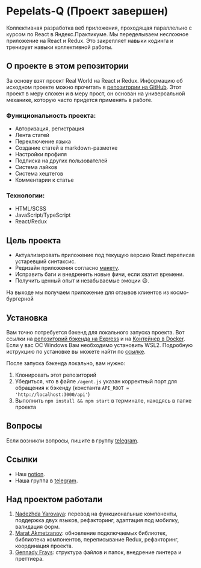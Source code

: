 # Pepelats-Q (Проект завершен)
Коллективная разработка веб приложения, проходящая параллельно с курсом по React в Яндекс.Практикуме.
Мы переделываем несложное приложение на React и Redux. Это закрепляет навыки кодинга и тренирует навыки коллективной работы.

## О проекте в этом репозитории
За основу взят проект Real World на React и Redux. Информацию об исходном проекте можно прочитать в [репозитории на GitHub](https://github.com/gothinkster/react-redux-realworld-example-app). Этот проект в меру сложен и в меру прост, он основан на универсальной механике, которую часто придется применять в работе.

### Функциональность проекта:
- Авторизация, регистрация
- Лента статей
- Переключение языка
- Создание статей в markdown-разметке
- Настройки профиля
- Подписка на других пользователей
- Система лайков
- Система хештегов
- Комментарии к статье

### Технологии:
- HTML/SCSS
- JavaScript/TypeScript
- React/Redux

## Цель проекта
- Актуализировать приложение под текущую версию React переписав устаревший синтаксис. 
- Редизайн приложения согласно [макету](https://www.figma.com/file/zFGN2O5xktHl9VmoOieq5E/React-_-Проектные-задачи_external_link?node-id=6291%3A2799).
- Исправить баги и внедренить новые фичи, если хватит времени.
- Получить ценный опыт и незабываемые эмоции 😃.

На выходе мы получаем приложение для отзывов клиентов из космо-бургерной

## Установка
Вам точно потребуется бэкенд для локального запуска проекта. Вот ссылки на [репозиторий бэкенда на Express](https://github.com/gothinkster/node-express-realworld-example-app) и на [Контейнер в Docker](https://github.com/Yandex-Practicum/react-project-kitchen-backend). Если у вас OC Windows Вам необходимо установить WSL2. Подробную иструкцию по установке вы можете найти по [ссылке](https://tretyakov.net/post/ustanovit-docker-na-windows-10-wsl2/).

После запуска бэкенда локально, вам нужно:

1. Клонировать этот репозиторий
2. Убедиться, что в файле `/agent.js` указан корректный порт для обращения к бэкенду (константа `API_ROOT = 'http://localhost:3000/api'`)
3. Выполнить `npm install && npm start` в терминале, находясь в папке проекта

## Вопросы
Если возникли вопросы, пишите в группу [telegram](https://t.me/+ToBMgsnuLAI0NWQy).

## Cсылки
- Наш [notion](https://www.notion.so/PK-Pepelats-Q-923dd3a4028745feb466a2e8dd060da0).
- Наша группа в [telegram](https://t.me/+ToBMgsnuLAI0NWQy).

## Над проектом работали
1. [Nadezhda Yarovaya](https://github.com/Nadezhda-Yarovaya): перевод на функциональные компоненты, поддержка двух языков, рефакторинг, адаптация под мобилку, валидация форм.
2. [Marat Akmetzanov](https://github.com/MaratAkhmetzanov): обновление подключаемых библиотек, библиотека компонентов, переписывание Redux, рефакторинг, координация проекта.
3. [Gennady Frays](https://github.com/Resaw-git): структура файлов и папок, внедрение линтера и преттиера.
